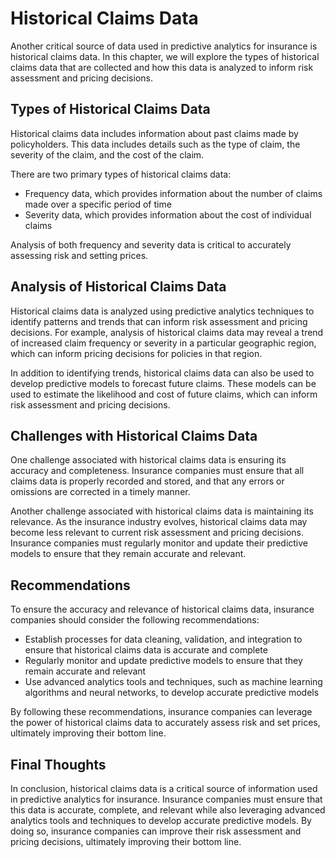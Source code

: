 Historical Claims Data
===================================================================================================

Another critical source of data used in predictive analytics for insurance is historical claims data. In this chapter, we will explore the types of historical claims data that are collected and how this data is analyzed to inform risk assessment and pricing decisions.

Types of Historical Claims Data
-------------------------------

Historical claims data includes information about past claims made by policyholders. This data includes details such as the type of claim, the severity of the claim, and the cost of the claim.

There are two primary types of historical claims data:

* Frequency data, which provides information about the number of claims made over a specific period of time
* Severity data, which provides information about the cost of individual claims

Analysis of both frequency and severity data is critical to accurately assessing risk and setting prices.

Analysis of Historical Claims Data
----------------------------------

Historical claims data is analyzed using predictive analytics techniques to identify patterns and trends that can inform risk assessment and pricing decisions. For example, analysis of historical claims data may reveal a trend of increased claim frequency or severity in a particular geographic region, which can inform pricing decisions for policies in that region.

In addition to identifying trends, historical claims data can also be used to develop predictive models to forecast future claims. These models can be used to estimate the likelihood and cost of future claims, which can inform risk assessment and pricing decisions.

Challenges with Historical Claims Data
--------------------------------------

One challenge associated with historical claims data is ensuring its accuracy and completeness. Insurance companies must ensure that all claims data is properly recorded and stored, and that any errors or omissions are corrected in a timely manner.

Another challenge associated with historical claims data is maintaining its relevance. As the insurance industry evolves, historical claims data may become less relevant to current risk assessment and pricing decisions. Insurance companies must regularly monitor and update their predictive models to ensure that they remain accurate and relevant.

Recommendations
---------------

To ensure the accuracy and relevance of historical claims data, insurance companies should consider the following recommendations:

* Establish processes for data cleaning, validation, and integration to ensure that historical claims data is accurate and complete
* Regularly monitor and update predictive models to ensure that they remain accurate and relevant
* Use advanced analytics tools and techniques, such as machine learning algorithms and neural networks, to develop accurate predictive models

By following these recommendations, insurance companies can leverage the power of historical claims data to accurately assess risk and set prices, ultimately improving their bottom line.

Final Thoughts
--------------

In conclusion, historical claims data is a critical source of information used in predictive analytics for insurance. Insurance companies must ensure that this data is accurate, complete, and relevant while also leveraging advanced analytics tools and techniques to develop accurate predictive models. By doing so, insurance companies can improve their risk assessment and pricing decisions, ultimately improving their bottom line.
